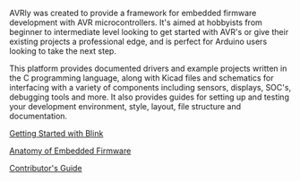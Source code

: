 AVRly was created to provide a framework for embedded firmware development with AVR microcontrollers. It's aimed at hobbyists from beginner to intermediate level looking to get started with AVR's or give their existing projects a professional edge, and is perfect for Arduino users looking to take the next step.

This platform provides documented drivers and example projects written in the C programming language, along with Kicad files and schematics for interfacing with a variety of components including sensors, displays, SOC's, debugging tools and more. It also provides guides for setting up and testing your development environment, style, layout, file structure and documentation.



[Getting Started with Blink][Getting_Started_URL]

[Anatomy of Embedded Firmware][Firmware_Anatomy_URL]

[Contributor's Guide][Contributors_Guide_URL]


[Getting_Started_URL]: https://jason-duffy.github.io/C-Programming-Resources-for-AVR-MCU-s/avrly/md_avrly_projects_getting_started__getting_started.html
[Firmware_Anatomy_URL]: https://jason-duffy.github.io/C-Programming-Resources-for-AVR-MCU-s/avrly/md_avrly_projects_anatomy_of_embedded_firmware__anatomy.html
[Contributors_Guide_URL]: https://jason-duffy.github.io/C-Programming-Resources-for-AVR-MCU-s/avrly/md_avrly_projects_contributors_guide__contributors_guide.html